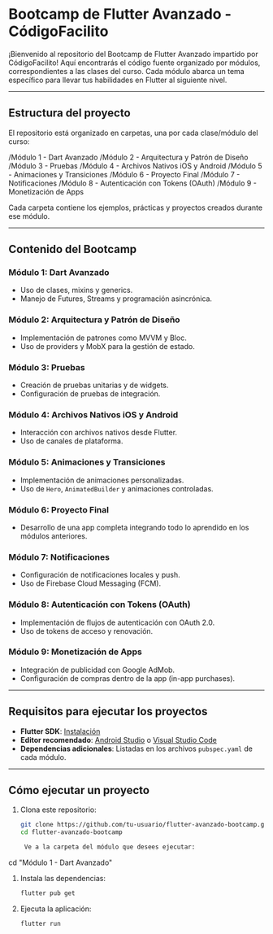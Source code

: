 # Bootcamp de Flutter Avanzado - CódigoFacilito

¡Bienvenido al repositorio del Bootcamp de Flutter Avanzado impartido por CódigoFacilito! Aquí encontrarás el código fuente organizado por módulos, correspondientes a las clases del curso. Cada módulo abarca un tema específico para llevar tus habilidades en Flutter al siguiente nivel.

---

## Estructura del proyecto

El repositorio está organizado en carpetas, una por cada clase/módulo del curso:

/Módulo 1 - Dart Avanzado
/Módulo 2 - Arquitectura y Patrón de Diseño
/Módulo 3 - Pruebas
/Módulo 4 - Archivos Nativos iOS y Android
/Módulo 5 - Animaciones y Transiciones
/Módulo 6 - Proyecto Final
/Módulo 7 - Notificaciones
/Módulo 8 - Autenticación con Tokens (OAuth)
/Módulo 9 - Monetización de Apps


Cada carpeta contiene los ejemplos, prácticas y proyectos creados durante ese módulo.

---

## Contenido del Bootcamp

### Módulo 1: Dart Avanzado
- Uso de clases, mixins y generics.
- Manejo de Futures, Streams y programación asincrónica.

### Módulo 2: Arquitectura y Patrón de Diseño
- Implementación de patrones como MVVM y Bloc.
- Uso de providers y MobX para la gestión de estado.

### Módulo 3: Pruebas
- Creación de pruebas unitarias y de widgets.
- Configuración de pruebas de integración.

### Módulo 4: Archivos Nativos iOS y Android
- Interacción con archivos nativos desde Flutter.
- Uso de canales de plataforma.

### Módulo 5: Animaciones y Transiciones
- Implementación de animaciones personalizadas.
- Uso de `Hero`, `AnimatedBuilder` y animaciones controladas.

### Módulo 6: Proyecto Final
- Desarrollo de una app completa integrando todo lo aprendido en los módulos anteriores.

### Módulo 7: Notificaciones
- Configuración de notificaciones locales y push.
- Uso de Firebase Cloud Messaging (FCM).

### Módulo 8: Autenticación con Tokens (OAuth)
- Implementación de flujos de autenticación con OAuth 2.0.
- Uso de tokens de acceso y renovación.

### Módulo 9: Monetización de Apps
- Integración de publicidad con Google AdMob.
- Configuración de compras dentro de la app (in-app purchases).

---

## Requisitos para ejecutar los proyectos

- **Flutter SDK**: [Instalación](https://flutter.dev/docs/get-started/install)
- **Editor recomendado**: [Android Studio](https://developer.android.com/studio) o [Visual Studio Code](https://code.visualstudio.com/)
- **Dependencias adicionales**: Listadas en los archivos `pubspec.yaml` de cada módulo.

---

## Cómo ejecutar un proyecto

1. Clona este repositorio:
   ```sh
   git clone https://github.com/tu-usuario/flutter-avanzado-bootcamp.git
   cd flutter-avanzado-bootcamp

    Ve a la carpeta del módulo que desees ejecutar:

cd "Módulo 1 - Dart Avanzado"

1. Instala las dependencias:
   ```sh
   flutter pub get

2. Ejecuta la aplicación:
      ```sh
      flutter run
